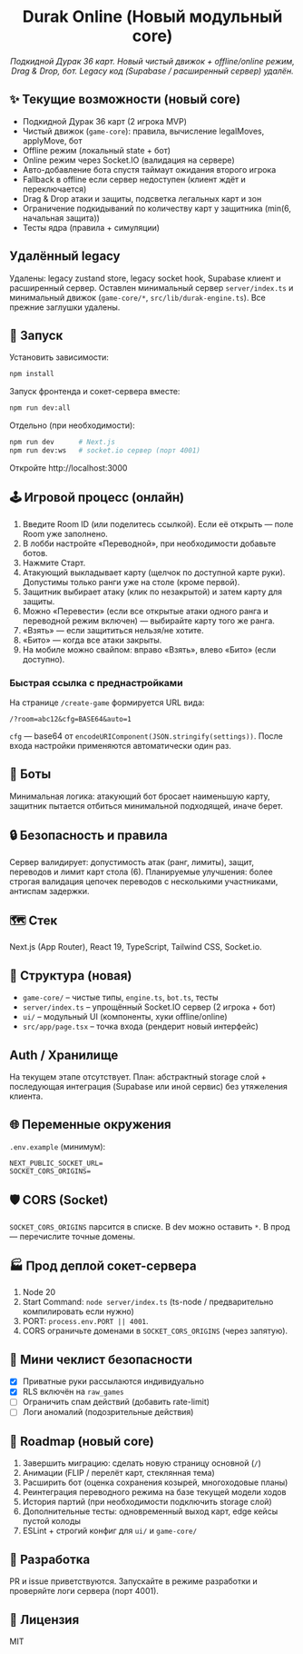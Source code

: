 <div align="center">
<h1>Durak Online (Новый модульный core)</h1>
<p><em>Подкидной Дурак 36 карт. Новый чистый движок + offline/online режим, Drag & Drop, бот. Legacy код (Supabase / расширенный сервер) удалён.</em></p>
</div>

## ✨ Текущие возможности (новый core)

- Подкидной Дурак 36 карт (2 игрока MVP)
- Чистый движок (`game-core`): правила, вычисление legalMoves, applyMove, бот
- Offline режим (локальный state + бот)
- Online режим через Socket.IO (валидация на сервере)
- Авто-добавление бота спустя таймаут ожидания второго игрока
- Fallback в offline если сервер недоступен (клиент ждёт и переключается)
- Drag & Drop атаки и защиты, подсветка легальных карт и зон
- Ограничение подкидываний по количеству карт у защитника (min(6, начальная защита))
- Тесты ядра (правила + симуляции)

## Удалённый legacy
Удалены: legacy zustand store, legacy socket hook, Supabase клиент и расширенный сервер. Оставлен минимальный сервер `server/index.ts` и минимальный движок (`game-core/*`, `src/lib/durak-engine.ts`). Все прежние заглушки удалены.

## 🚀 Запуск

Установить зависимости:
```bash
npm install
```

Запуск фронтенда и сокет-сервера вместе:
```bash
npm run dev:all
```

Отдельно (при необходимости):
```bash
npm run dev      # Next.js
npm run dev:ws   # socket.io сервер (порт 4001)
```

Откройте http://localhost:3000

## 🕹 Игровой процесс (онлайн)
1. Введите Room ID (или поделитесь ссылкой). Если её открыть — поле Room уже заполнено.
2. В лобби настройте «Переводной», при необходимости добавьте ботов.
3. Нажмите Старт.
4. Атакующий выкладывает карту (щелчок по доступной карте руки). Допустимы только ранги уже на столе (кроме первой).
5. Защитник выбирает атаку (клик по незакрытой) и затем карту для защиты.
6. Можно «Перевести» (если все открытые атаки одного ранга и переводной режим включен) — выбирайте карту того же ранга.
7. «Взять» — если защититься нельзя/не хотите.
8. «Бито» — когда все атаки закрыты.
9. На мобиле можно свайпом: вправо «Взять», влево «Бито» (если доступно).

### Быстрая ссылка с преднастройками
На странице `/create-game` формируется URL вида:
```
/?room=abc12&cfg=BASE64&auto=1
```
`cfg` — base64 от `encodeURIComponent(JSON.stringify(settings))`. После входа настройки применяются автоматически один раз.

## 🧠 Боты
Минимальная логика: атакующий бот бросает наименьшую карту, защитник пытается отбиться минимальной подходящей, иначе берет.

## 🔒 Безопасность и правила
Сервер валидирует: допустимость атак (ранг, лимиты), защит, переводов и лимит карт стола (6).
Планируемые улучшения: более строгая валидация цепочек переводов с несколькими участниками, антиспам задержки.

## 🗺 Стек
Next.js (App Router), React 19, TypeScript, Tailwind CSS, Socket.io.

## 📂 Структура (новая)
- `game-core/` – чистые типы, `engine.ts`, `bot.ts`, тесты
- `server/index.ts` – упрощённый Socket.IO сервер (2 игрока + бот)
- `ui/` – модульный UI (компоненты, хуки offline/online)
- `src/app/page.tsx` – точка входа (рендерит новый интерфейс)
<!-- legacy удалён -->

## Auth / Хранилище
На текущем этапе отсутствует. План: абстрактный storage слой + последующая интеграция (Supabase или иной сервис) без утяжеления клиента.

## 🌐 Переменные окружения
`.env.example` (минимум):
```
NEXT_PUBLIC_SOCKET_URL=
SOCKET_CORS_ORIGINS=
```

## 🛡 CORS (Socket)
`SOCKET_CORS_ORIGINS` парсится в списке. В dev можно оставить `*`. В прод — перечислите точные домены.

## 🏭 Прод деплой сокет-сервера
1. Node 20
2. Start Command: `node server/index.ts` (ts-node / предварительно компилировать если нужно)
3. PORT: `process.env.PORT || 4001`.
4. CORS ограничьте доменами в `SOCKET_CORS_ORIGINS` (через запятую).

## 🔐 Мини чеклист безопасности
- [x] Приватные руки рассылаются индивидуально
- [x] RLS включён на `raw_games`
- [ ] Ограничить спам действий (добавить rate-limit)
- [ ] Логи аномалий (подозрительные действия)

## 🔄 Roadmap (новый core)
1. Завершить миграцию: сделать новую страницу основной (`/`)
2. Анимации (FLIP / перелёт карт, стеклянная тема)
3. Расширить бот (оценка сохранения козырей, многоходовые планы)
4. Реинтеграция переводного режима на базе текущей модели ходов
5. История партий (при необходимости подключить storage слой)
6. Дополнительные тесты: одновременный выход карт, edge кейсы пустой колоды
7. ESLint + строгий конфиг для `ui/` и `game-core/`

## 🐛 Разработка
PR и issue приветствуются. Запускайте в режиме разработки и проверяйте логи сервера (порт 4001).

## 📜 Лицензия
MIT

